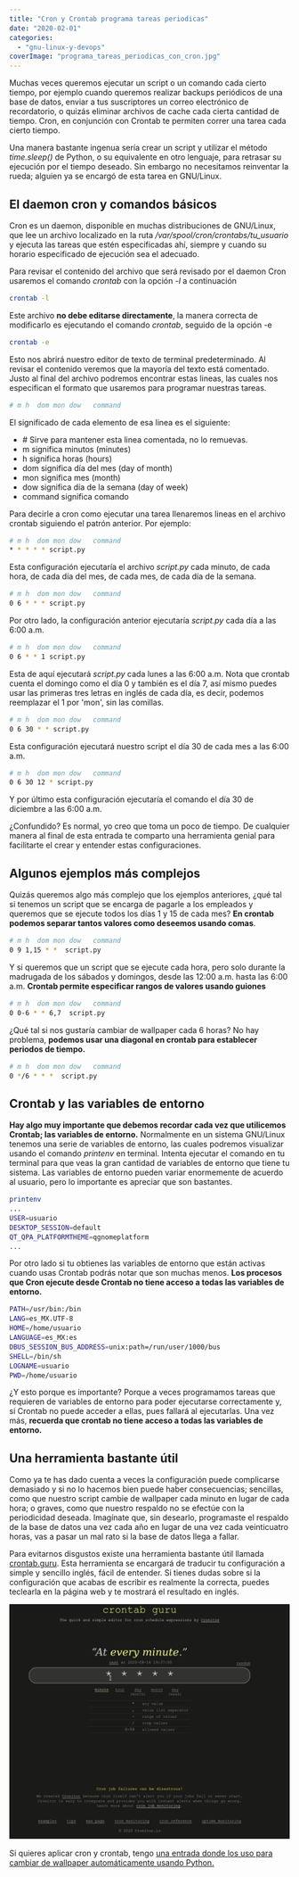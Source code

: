 ```yaml
---
title: "Cron y Crontab programa tareas periodicas"
date: "2020-02-01"
categories: 
  - "gnu-linux-y-devops"
coverImage: "programa_tareas_periodicas_con_cron.jpg"
---
```


Muchas veces queremos ejecutar un script o un comando cada cierto tiempo, por ejemplo cuando queremos realizar backups periódicos de una base de datos, enviar a tus suscriptores un correo electrónico de recordatorio, o quizás eliminar archivos de cache cada cierta cantidad de tiempo. Cron, en conjunción con Crontab te permiten correr una tarea cada cierto tiempo.

Una manera bastante ingenua sería crear un script y utilizar el método _time.sleep()_ de Python, o su equivalente en otro lenguaje, para retrasar su ejecución por el tiempo deseado. Sin embargo no necesitamos reinventar la rueda; alguien ya se encargó de esta tarea en GNU/Linux.

## El daemon cron y comandos básicos

Cron es un daemon, disponible en muchas distribuciones de GNU/Linux, que lee un archivo localizado en la ruta _/var/spool/cron/crontabs/tu\_usuario_ y ejecuta las tareas que estén especificadas ahí, siempre y cuando su horario especificado de ejecución sea el adecuado.

Para revisar el contenido del archivo que será revisado por el daemon Cron usaremos el comando _crontab_ con la opción _\-l_ a continuación

```bash
crontab -l
```

Este archivo **no debe editarse directamente**, la manera correcta de modificarlo es ejecutando el comando _crontab_, seguido de la opción -e

```bash
crontab -e
```

Esto nos abrirá nuestro editor de texto de terminal predeterminado. Al revisar el contenido veremos que la mayoría del texto está comentado. Justo al final del archivo podremos encontrar estas lineas, las cuales nos especifican el formato que usaremos para programar nuestras tareas.

```bash
# m h  dom mon dow   command
```

El significado de cada elemento de esa linea es el siguiente:

- \# Sirve para mantener esta linea comentada, no lo remuevas.
- m significa minutos (minutes)
- h significa horas (hours)
- dom significa día del mes (day of month)
- mon significa mes (month)
- dow significa día de la semana (day of week)
- command significa comando

Para decirle a cron como ejecutar una tarea llenaremos lineas en el archivo crontab siguiendo el patrón anterior. Por ejemplo:

```bash
# m h  dom mon dow   command
* * * * * script.py
```

Esta configuración ejecutaría el archivo _script.py_ cada minuto, de cada hora, de cada día del mes, de cada mes, de cada día de la semana.

```bash
# m h  dom mon dow   command
0 6 * * * script.py
```

Por otro lado, la configuración anterior ejecutaría _script.py_ cada día a las 6:00 a.m.

```bash
# m h  dom mon dow   command
0 6 * * 1 script.py
```

Esta de aquí ejecutará _script.py_ cada lunes a las 6:00 a.m. Nota que crontab cuenta el domingo como el día 0 y también es el día 7, así mismo puedes usar las primeras tres letras en inglés de cada día, es decir, podemos reemplazar el 1 por 'mon', sin las comillas.

```bash
# m h  dom mon dow   command
0 6 30 * * script.py
```

Esta configuración ejecutará nuestro script el día 30 de cada mes a las 6:00 a.m.

```bash
# m h  dom mon dow   command
0 6 30 12 * script.py
```

Y por último esta configuración ejecutaría el comando el día 30 de diciembre a las 6:00 a.m.

¿Confundido? Es normal, yo creo que toma un poco de tiempo. De cualquier manera al final de esta entrada te comparto una herramienta genial para facilitarte el crear y entender estas configuraciones.

## Algunos ejemplos más complejos

Quizás queremos algo más complejo que los ejemplos anteriores, ¿qué tal si tenemos un script que se encarga de pagarle a los empleados y queremos que se ejecute todos los días 1 y 15 de cada mes? **En crontab podemos separar tantos valores como deseemos usando comas**.

```bash
# m h  dom mon dow   command
0 9 1,15 * *  script.py
```

Y si queremos que un script que se ejecute cada hora, pero solo durante la madrugada de los sábados y domingos, desde las 12:00 a.m. hasta las 6:00 a.m. **Crontab permite especificar rangos de valores usando guiones**

```bash
# m h  dom mon dow   command
0 0-6 * * 6,7  script.py
```

¿Qué tal si nos gustaría cambiar de wallpaper cada 6 horas? No hay problema, **podemos usar una diagonal en crontab para establecer periodos de tiempo.**

```bash
# m h  dom mon dow   command
0 */6 * * *  script.py
```

## Crontab y las variables de entorno

**Hay algo muy importante que debemos recordar cada vez que utilicemos Crontab; las variables de entorno.** Normalmente en un sistema GNU/Linux tenemos una serie de variables de entorno, las cuales podremos visualizar usando el comando _printenv_ en terminal. Intenta ejecutar el comando en tu terminal para que veas la gran cantidad de variables de entorno que tiene tu sistema. Las variables de entorno pueden variar enormemente de acuerdo al usuario, pero lo importante es apreciar que son bastantes.

```bash
printenv
...
USER=usuario
DESKTOP_SESSION=default
QT_QPA_PLATFORMTHEME=qgnomeplatform
...
```

Por otro lado si tu obtienes las variables de entorno que están activas cuando usas Crontab podrás notar que son muchas menos. **Los procesos que Cron ejecute desde Crontab no tiene acceso a todas las variables de entorno.**

```bash
PATH=/usr/bin:/bin
LANG=es_MX.UTF-8
HOME=/home/usuario
LANGUAGE=es_MX:es
DBUS_SESSION_BUS_ADDRESS=unix:path=/run/user/1000/bus
SHELL=/bin/sh
LOGNAME=usuario
PWD=/home/usuario
```

¿Y esto porque es importante? Porque a veces programamos tareas que requieren de variables de entorno para poder ejecutarse correctamente y, si Crontab no puede acceder a ellas, pues fallará al ejecutarlas. Una vez más, **recuerda que crontab no tiene acceso a todas las variables de entorno.**

## Una herramienta bastante útil

Como ya te has dado cuenta a veces la configuración puede complicarse demasiado y si no lo hacemos bien puede haber consecuencias; sencillas, como que nuestro script cambie de wallpaper cada minuto en lugar de cada hora; o graves, como que nuestro respaldo no se efectúe con la periodicidad deseada. Imagínate que, sin desearlo, programaste el respaldo de la base de datos una vez cada año en lugar de una vez cada veinticuatro horas, vas a pasar un mal rato si la base de datos llega a fallar.

Para evitarnos disgustos existe una herramienta bastante útil llamada [crontab.guru](https://crontab.guru). Esta herramienta se encargará de traducir tu configuración a simple y sencillo inglés, fácil de entender. Si tienes dudas sobre si la configuración que acabas de escribir es realmente la correcta, puedes teclearla en la página web y te mostrará el resultado en inglés.

![](images/crontab_guru.gif)

Si quieres aplicar cron y crontab, tengo [una entrada donde los uso para cambiar de wallpaper automáticamente usando Python.](https://coffeebytes.dev/como-programar-un-cambiador-de-wallpaper-automatico-en-python/)
